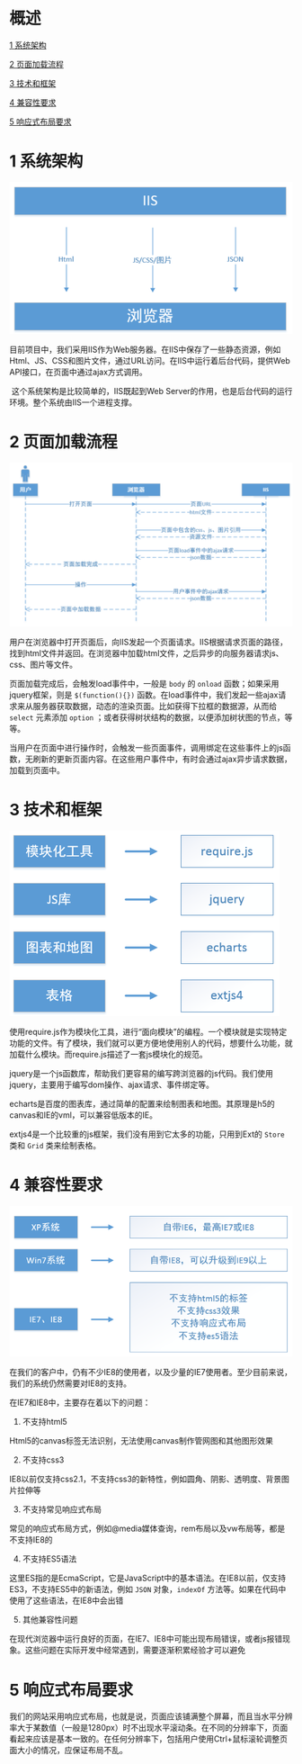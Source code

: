 # 概述

[1  系统架构](#user-content-1--系统架构)

[2  页面加载流程](#user-content-2--页面加载流程)

[3  技术和框架](#user-content-3--技术和框架)

[4  兼容性要求](#user-content-4-兼容性要求)

[5  响应式布局要求](#user-content-5--响应式布局要求)



# 1  系统架构

![](images/系统架构.png)



​        目前项目中，我们采用IIS作为Web服务器。在IIS中保存了一些静态资源，例如Html、JS、CSS和图片文件，通过URL访问。在IIS中运行着后台代码，提供Web API接口，在页面中通过ajax方式调用。

​        这个系统架构是比较简单的，IIS既起到Web Server的作用，也是后台代码的运行环境。整个系统由IIS一个进程支撑。



# 2  页面加载流程

![](images/页面加载流程.png)

用户在浏览器中打开页面后，向IIS发起一个页面请求。IIS根据请求页面的路径，找到html文件并返回。在浏览器中加载html文件，之后异步的向服务器请求js、css、图片等文件。

页面加载完成后，会触发load事件中，一般是 `body` 的 `onload` 函数；如果采用jquery框架，则是 `$(function(){})` 函数。在load事件中，我们发起一些ajax请求来从服务器获取数据，动态的渲染页面。比如获得下拉框的数据源，从而给 `select` 元素添加 `option` ；或者获得树状结构的数据，以便添加树状图的节点，等等。

当用户在页面中进行操作时，会触发一些页面事件，调用绑定在这些事件上的js函数，无刷新的更新页面内容。在这些用户事件中，有时会通过ajax异步请求数据，加载到页面中。



# 3  技术和框架

![](images/技术和框架.png)

使用require.js作为模块化工具，进行“面向模块”的编程。一个模块就是实现特定功能的文件。有了模块，我们就可以更方便地使用别人的代码，想要什么功能，就加载什么模块。而require.js描述了一套js模块化的规范。

jquery是一个js函数库，帮助我们更容易的编写跨浏览器的js代码。我们使用jquery，主要用于编写dom操作、ajax请求、事件绑定等。

echarts是百度的图表库，通过简单的配置来绘制图表和地图。其原理是h5的canvas和IE的vml，可以兼容低版本的IE。

extjs4是一个比较重的js框架，我们没有用到它太多的功能，只用到Ext的 `Store` 类和 `Grid` 类来绘制表格。   



# 4  兼容性要求

![](images/兼容性要求.png)

在我们的客户中，仍有不少IE8的使用者，以及少量的IE7使用者。至少目前来说，我们的系统仍然需要对IE8的支持。

在IE7和IE8中，主要存在着以下的问题：

1. 不支持html5

Html5的canvas标签无法识别，无法使用canvas制作管网图和其他图形效果

2. 不支持css3

IE8以前仅支持css2.1，不支持css3的新特性，例如圆角、阴影、透明度、背景图片拉伸等

3. 不支持常见响应式布局

常见的响应式布局方式，例如@media媒体查询，rem布局以及vw布局等，都是不支持IE8的

4. 不支持ES5语法

这里ES指的是EcmaScript，它是JavaScript中的基本语法。在IE8以前，仅支持ES3，不支持ES5中的新语法，例如  `JSON` 对象，`indexOf` 方法等。如果在代码中使用了这些语法，在IE8中会出错

5. 其他兼容性问题

在现代浏览器中运行良好的页面，在IE7、IE8中可能出现布局错误，或者js报错现象。这些问题在实际开发中经常遇到，需要逐渐积累经验才可以避免



# 5  响应式布局要求

我们的网站采用响应式布局，也就是说，页面应该铺满整个屏幕，而且当水平分辨率大于某数值（一般是1280px）时不出现水平滚动条。在不同的分辨率下，页面看起来应该是基本一致的。在任何分辨率下，包括用户使用Ctrl+鼠标滚轮调整页面大小的情况，应保证布局不乱。





